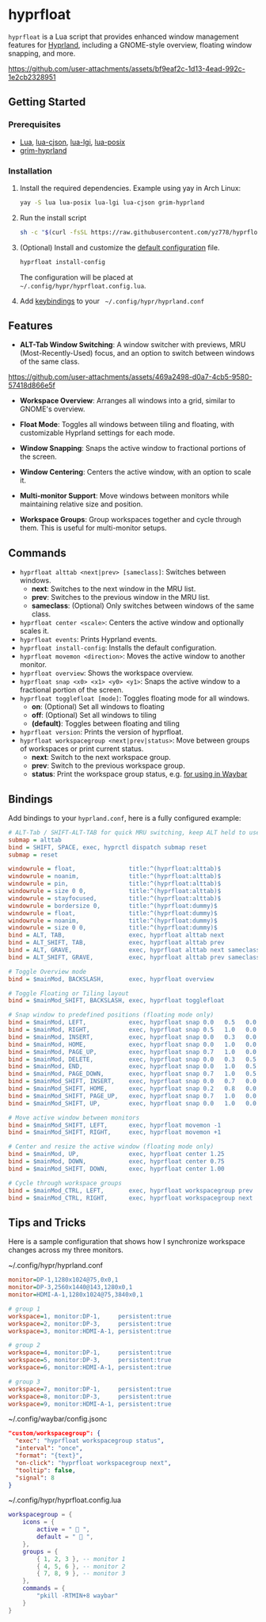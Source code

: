 # hyprfloat

`hyprfloat` is a Lua script that provides enhanced window management features for [Hyprland](https://hypr.land), including a GNOME-style overview, floating window snapping, and more.

https://github.com/user-attachments/assets/bf9eaf2c-1d13-4ead-992c-1e2cb2328951

## Getting Started

### Prerequisites

- [Lua](https://lua.org), [lua-cjson](https://github.com/mpx/lua-cjson/), [lua-lgi](https://github.com/lgi-devs/lgi), [lua-posix](https://github.com/luaposix/luaposix)
- [grim-hyprland](https://github.com/eriedaberrie/grim-hyprland)

### Installation

1.  Install the required dependencies. Example using yay in Arch Linux:
    ```sh
    yay -S lua lua-posix lua-lgi lua-cjson grim-hyprland
    ```

2.  Run the install script
    ```sh
    sh -c "$(curl -fsSL https://raw.githubusercontent.com/yz778/hyprfloat/main/install.sh)"
    ```

3.  (Optional) Install and customize the [default configuration](src/config/default.conf.lua) file.
    ```sh
    hyprfloat install-config
    ```
    The configuration will be placed at `~/.config/hypr/hyprfloat.config.lua`.

4.  Add [keybindings](#bindings) to your ` ~/.config/hypr/hyprland.conf`

## Features

- **ALT-Tab Window Switching**: A window switcher with previews, MRU (Most-Recently-Used) focus, and an option to switch between windows of the same class.

https://github.com/user-attachments/assets/469a2498-d0a7-4cb5-9580-57418d866e5f

- **Workspace Overview**: Arranges all windows into a grid, similar to GNOME's overview.

- **Float Mode**: Toggles all windows between tiling and floating, with customizable Hyprland settings for each mode.

- **Window Snapping**: Snaps the active window to fractional portions of the screen.

- **Window Centering**: Centers the active window, with an option to scale it.

- **Multi-monitor Support**: Move windows between monitors while maintaining relative size and position.

- **Workspace Groups**: Group workspaces together and cycle through them. This is useful for multi-monitor setups.

## Commands

- `hyprfloat alttab <next|prev> [sameclass]`: Switches between windows.
  - **next**: Switches to the next window in the MRU list.
  - **prev**: Switches to the previous window in the MRU list.
  - **sameclass**: (Optional) Only switches between windows of the same class.
- `hyprfloat center <scale>`: Centers the active window and optionally scales it.
- `hyprfloat events`: Prints Hyprland events.
- `hyprfloat install-config`: Installs the default configuration.
- `hyprfloat movemon <direction>`: Moves the active window to another monitor.
- `hyprfloat overview`: Shows the workspace overview.
- `hyprfloat snap <x0> <x1> <y0> <y1>`: Snaps the active window to a fractional portion of the screen.
- `hyprfloat togglefloat [mode]`: Toggles floating mode for all windows.
  - **on**: (Optional) Set all windows to floating
  - **off**: (Optional) Set all windows to tiling
  - **(default)**: Toggles between floating and tiling
- `hyprfloat version`: Prints the version of hyprfloat.
- `hyprfloat workspacegroup <next|prev|status>`: Move between groups of workspaces or print current status.
  - **next**: Switch to the next workspace group.
  - **prev**: Switch to the previous workspace group.
  - **status**: Print the workspace group status, e.g. [for using in Waybar](#tips-and-tricks)

## Bindings

Add bindings to your `hyprland.conf`, here is a fully configured example:

```ini
# ALT-Tab / SHIFT-ALT-TAB for quick MRU switching, keep ALT held to use window switcher
submap = alttab
bind = SHIFT, SPACE, exec, hyprctl dispatch submap reset
submap = reset

windowrule = float,               title:^(hyprfloat:alttab)$
windowrule = noanim,              title:^(hyprfloat:alttab)$
windowrule = pin,                 title:^(hyprfloat:alttab)$
windowrule = size 0 0,            title:^(hyprfloat:alttab)$
windowrule = stayfocused,         title:^(hyprfloat:alttab)$
windowrule = bordersize 0,        title:^(hyprfloat:dummy)$
windowrule = float,               title:^(hyprfloat:dummy)$
windowrule = noanim,              title:^(hyprfloat:dummy)$
windowrule = size 0 0,            title:^(hyprfloat:dummy)$
bind = ALT, TAB,                  exec, hyprfloat alttab next
bind = ALT_SHIFT, TAB,            exec, hyprfloat alttab prev
bind = ALT, GRAVE,                exec, hyprfloat alttab next sameclass
bind = ALT_SHIFT, GRAVE,          exec, hyprfloat alttab prev sameclass

# Toggle Overview mode
bind = $mainMod, BACKSLASH,       exec, hyprfloat overview

# Toggle Floating or Tiling layout
bind = $mainMod_SHIFT, BACKSLASH, exec, hyprfloat togglefloat

# Snap window to predefined positions (floating mode only)
bind = $mainMod, LEFT,            exec, hyprfloat snap 0.0   0.5   0.0   1.0
bind = $mainMod, RIGHT,           exec, hyprfloat snap 0.5   1.0   0.0   1.0
bind = $mainMod, INSERT,          exec, hyprfloat snap 0.0   0.3   0.0   0.5
bind = $mainMod, HOME,            exec, hyprfloat snap 0.0   1.0   0.0   0.5
bind = $mainMod, PAGE_UP,         exec, hyprfloat snap 0.7   1.0   0.0   0.5
bind = $mainMod, DELETE,          exec, hyprfloat snap 0.0   0.3   0.5   1.0
bind = $mainMod, END,             exec, hyprfloat snap 0.0   1.0   0.5   1.0
bind = $mainMod, PAGE_DOWN,       exec, hyprfloat snap 0.7   1.0   0.5   1.0
bind = $mainMod_SHIFT, INSERT,    exec, hyprfloat snap 0.0   0.7   0.0   1.0
bind = $mainMod_SHIFT, HOME,      exec, hyprfloat snap 0.2   0.8   0.0   1.0
bind = $mainMod_SHIFT, PAGE_UP,   exec, hyprfloat snap 0.7   1.0   0.0   1.0
bind = $mainMod_SHIFT, UP,        exec, hyprfloat snap 0.0   1.0   0.0   1.0

# Move active window between monitors
bind = $mainMod_SHIFT, LEFT,      exec, hyprfloat movemon -1
bind = $mainMod_SHIFT, RIGHT,     exec, hyprfloat movemon +1

# Center and resize the active window (floating mode only)
bind = $mainMod, UP,              exec, hyprfloat center 1.25
bind = $mainMod, DOWN,            exec, hyprfloat center 0.75
bind = $mainMod_SHIFT, DOWN,      exec, hyprfloat center 1.00

# Cycle through workspace groups
bind = $mainMod_CTRL, LEFT,       exec, hyprfloat workspacegroup prev
bind = $mainMod_CTRL, RIGHT,      exec, hyprfloat workspacegroup next
```

## Tips and Tricks

Here is a sample configuration that shows how I synchronize workspace changes across my three monitors.

~/.config/hypr/hyprland.conf
```ini
monitor=DP-1,1280x1024@75,0x0,1
monitor=DP-3,2560x1440@143,1280x0,1
monitor=HDMI-A-1,1280x1024@75,3840x0,1

# group 1
workspace=1, monitor:DP-1,     persistent:true
workspace=2, monitor:DP-3,     persistent:true
workspace=3, monitor:HDMI-A-1, persistent:true

# group 2
workspace=4, monitor:DP-1,     persistent:true
workspace=5, monitor:DP-3,     persistent:true
workspace=6, monitor:HDMI-A-1, persistent:true

# group 3
workspace=7, monitor:DP-1,     persistent:true
workspace=8, monitor:DP-3,     persistent:true
workspace=9, monitor:HDMI-A-1, persistent:true
```

~/.config/waybar/config.jsonc
```json
"custom/workspacegroup": {
  "exec": "hyprfloat workspacegroup status",
  "interval": "once",
  "format": "{text}",
  "on-click": "hyprfloat workspacegroup next",
  "tooltip": false,
  "signal": 8
}
```

~/.config/hypr/hyprfloat.config.lua
```lua
workspacegroup = {
    icons = {
        active = "  ",
        default = "  ",
    },
    groups = {
        { 1, 2, 3 }, -- monitor 1
        { 4, 5, 6 }, -- monitor 2
        { 7, 8, 9 }, -- monitor 3
    },
    commands = {
        "pkill -RTMIN+8 waybar"
    }
}
```
